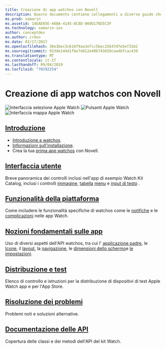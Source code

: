 ```yaml
---
title: Creazione di app watchos con Novell
description: Questo documento contiene collegamenti a diverse guide che descrivono come creare app watchos con Novell. Le guide collegate illustrano le attività iniziali, i controlli dell'interfaccia utente watchos, le funzionalità di watchos, la distribuzione e il testing e la risoluzione dei problemi
ms.prod: xamarin
ms.assetid: 14EAE85E-460A-4145-8C8D-869D176D5C3F
ms.technology: xamarin-ios
author: conceptdev
ms.author: crdun
ms.date: 03/17/2017
ms.openlocfilehash: 36e3bec3c616f9aa3efcc5bec25647d7e5ef3162
ms.sourcegitcommit: 933de144d1fbe7d412e49b743839cae4bfcac439
ms.translationtype: MT
ms.contentlocale: it-IT
ms.lasthandoff: 09/04/2019
ms.locfileid: "70292254"
---
```

# <a name="building-watchos-apps-with-xamarin"></a>Creazione di app watchos con Novell

![Interfaccia selezione Apple Watch](images/watch1.png) ![Pulsanti Apple Watch](images/watch2.png) ![Interfaccia mappa Apple Watch](images/watch3.png)

<!-- watch images courtesy of http://infinitapps.com/bezel/ -->

## <a name="getting-startedioswatchosget-startedindexmd"></a>[Introduzione](~/ios/watchos/get-started/index.md)

* [Introduzione a watchos](~/ios/watchos/get-started/intro-to-watchos.md).
* [Informazioni sull'installazione](~/ios/watchos/get-started/installation.md).
* Crea la tua [prima app watchos](~/ios/watchos/get-started/hello-watch.md) con Novell.

## <a name="user-interfaceioswatchosuser-interfaceindexmd"></a>[Interfaccia utente](~/ios/watchos/user-interface/index.md)

Breve panoramica dei controlli inclusi nell'app di esempio Watch Kit Catalog, inclusi i controlli [immagine](~/ios/watchos/user-interface/image.md), [tabella](~/ios/watchos/user-interface/menu.md) [menu](~/ios/watchos/user-interface/menu.md) e [input di testo](~/ios/watchos/user-interface/text-input.md) .

## <a name="platform-featuresplatformindexmd"></a>[Funzionalità della piattaforma](platform/index.md)

Come includere le funzionalità specifiche di watchos come le [notifiche](~/ios/watchos/platform/notifications.md) e le [complicazioni](~/ios/watchos/platform/complications.md) nelle app Watch.

## <a name="app-fundamentalsioswatchosapp-fundamentalsindexmd"></a>[Nozioni fondamentali sulle app](~/ios/watchos/app-fundamentals/index.md)

Uso di diversi aspetti dell'API watchos, tra cui l' [applicazione padre](~/ios/watchos/app-fundamentals/parent-app.md), le [Icone](~/ios/watchos/app-fundamentals/icons.md), il [layout](~/ios/watchos/app-fundamentals/layout.md), la [navigazione](~/ios/watchos/app-fundamentals/navigation.md), le [dimensioni dello schermo](~/ios/watchos/app-fundamentals/screen-sizes.md)e [le impostazioni](~/ios/watchos/app-fundamentals/settings.md).

## <a name="deployment-and-testingioswatchosdeploy-testindexmd"></a>[Distribuzione e test](~/ios/watchos/deploy-test/index.md)

Elenco di controllo e istruzioni per la distribuzione di dispositivi di test Apple Watch app e per l'App Store.

## <a name="troubleshootingioswatchostroubleshootingmd"></a>[Risoluzione dei problemi](~/ios/watchos/troubleshooting.md)

Problemi noti e soluzioni alternative.

## <a name="api-documentationxrefwatchkit"></a>[Documentazione delle API](xref:WatchKit)

Copertura delle classi e dei metodi dell'API del kit Watch.
